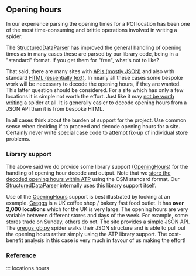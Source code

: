 
## Opening hours

In our experience parsing the opening times for a POI location has been one
of the most time-consuming and brittle operations involved in writing
a spider.

The [StructuredDataParser](./STRUCTURED_DATA.md) has improved the general
handling of opening times as in many cases these are parsed by our
library code, being in a "standard" format. If you get them for "free",
what's not to like?

That said, there are many sites with [APIs (mostly JSON)](./API_SPIDER.md)
and also with standard [HTML (essentially text)](./HARD_WORK_SPIDER.md).
In nearly all these cases some bespoke work will be necessary to decode
the opening hours, if they are wanted. This latter question should be
considered. For a site which has only a few locations it is simple
not worth the effort. Just like it may
[not be worth writing](./WHY_SPIDER.md) a spider at all.
It is generally easier to decode opening hours from a JSON API
than it is from bespoke HTML.

In all cases think about the burden of support for the project.
Use common sense when deciding if to proceed and decode opening hours for a site.
Certainly never write special case code to attempt fix-up of individual
store problems.

### Library support

The above said we do provide some library support
([OpeningHours](../locations/hours.py)) for the handling
of opening hour decode and output.
Note that we
[store the decoded opening hours within ATP](../DATA_FORMAT.md)
using the OSM standard format.
Our [StructuredDataParser](./STRUCTURED_DATA.md) internally uses this
library support itself.

Use of the [OpeningHours](../locations/hours.py) support is best illustrated
by looking at an example. [Greggs](http://www.greggs.co.uk) is a UK
coffee shop / bakery fast food  outlet. It has **over 2,000 locations** which for
the UK is very large. The  opening hours are very variable between different stores
and days of the  week. For example, some stores trade on Sunday, others do not.
The site provides a simple JSON API. The
[greggs_gb.py](../locations/spiders/greggs_gb.py)
spider walks their JSON structure and is able to pull
out the opening hours rather simply using the ATP library support.
The cost-benefit analysis in this case is very much in favour of
us making the effort!


### Reference

::: locations.hours